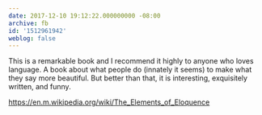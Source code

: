 ```yaml
---
date: 2017-12-10 19:12:22.000000000 -08:00
archive: fb
id: '1512961942'
weblog: false
---
```


This is a remarkable book and I recommend it highly to anyone who loves language. A book about what people do (innately it seems) to make what they say more beautiful. But better than that, it is interesting, exquisitely written, and funny. 

https://en.m.wikipedia.org/wiki/The_Elements_of_Eloquence
